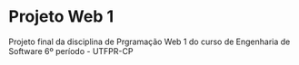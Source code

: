 # Projeto Web 1
 Projeto final da disciplina de Prgramação Web 1 do curso de Engenharia de Software 6º período - UTFPR-CP
